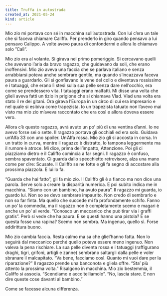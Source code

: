 ```yaml
---
title: Truffa in autostrada
created_at: 2021-05-24
kind: article
---
```


Mio zio mi portava con sé in macchina sull’autostrada. Con lui c’era un tale che si faceva chiamare Califfo. Per prenderlo in giro quando pensavo a lui pensavo Calippo. A volte avevo paura di confondermi e allora lo chiamavo solo ”Calì”.

Mio zio era al volante. Si girava nel primo pomeriggio. Si cercavano quelli che avevano l’aria da bravo ragazzo, che guidavano da soli, che erano inoffensivi. Mio zio aveva una faccia che se parlava italiano e senza arrabbiarsi poteva anche sembrare gentile, ma quando s’incazzava faceva paura a guardarlo. Gli si gonfiavano le vene del collo e diventava rossissimo e i tatuaggi, che erano lì stesi sulla sua pelle senza dare nell’occhio, era come se prendessero vita. I tatuaggi erano malfatti. Mi disse una volta che glieli aveva fatti un tizio in prigione che si chiamava Vlad. Vlad una volta era stato il re dei gitani. Ora girava l’Europa in un circo di cui era impresario e nel quale si esibiva come trapezista. Io un trapezista tatuato non l’avevo mai visto ma mio zio m’aveva raccontato che era così e allora doveva essere vero.

Allora c’è questo ragazzo, avrà avuto un po’ più di una ventina d’anni. Io ne avevo forse sei o sette. Il ragazzo portava gli occhiali ed era solo. Guidava un’Alfa 33 con uno spoiler. Un’Alfa rossa. Mio zio gli si accosta in corsa. In un tratto in curva, mentre il ragazzo è distratto, lo tampona leggermente ma il rumore è atroce. Mi dice, prima dell’impatto, Attenzione. Poi gli ci piazziamo dietro e il Califfo comincia a far segni. Il ragazzo è confuso, sembra spaventato. Ci guarda dallo specchietto retrovisore, alza una mano come per dire: Scusate. Il Califfo se ne fotte e gli fa segno di accostare alla prossima piazzola. E lui lo fa.

“Guarda che hai fatto”, gli fa mio zio. Il Califfo gli è a fianco ma non dice una parola. Serve solo a creare la disparità numerica. E poi subito indica me in macchina. “Siamo con un bambino, ha avuto paura”. Il ragazzo mi guarda, io guardo lui. Non so se devo sembrare impaurito. Non credo di sembrarlo e non so far finta. Ma quello che succede mi fa profondamente schifo. Fanno un po’ la commedia, ma il ragazzo non è completamente scemo e magari è anche un po’ al verde. “Conosco un meccanico che può tirar via i graffi gratis”. Però si vede che ha paura. E se questi hanno una pistola? E se questa fosse una rapina? Scemo non sembra. Ma ingenuo, quello sì. Forse addirittura buono.

Mio zio cambia faccia. Resta calmo ma sa che gliel’hanno fatta. Non lo seguirà dal meccanico perché quello poteva essere meno ingenuo. Non valeva la pena rischiare. La sua pelle diventa rossa e i tatuaggi (raffigurano draghi, tigri, grifoni, artigli e zanne) sembrano saltargli dalla pelle e voler sbranare il malcapitato. “Va bene, facciamo così. Quanto mi vuoi dare per la riparazione?” Il ragazzo prende una banconota e gliela offre. “Sta’ più attento la prossima volta.” Risalgono in macchina. Mio zio bestemmia, il Califfo si associa. “Scendiamo e accoltelliamolo”. “No, lascia stare. E non dire queste cose davanti al bambino.”

Come se facesse alcuna differenza.
